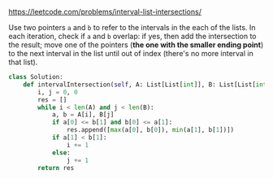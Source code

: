 <https://leetcode.com/problems/interval-list-intersections/>

Use two pointers `a` and `b` to refer to the intervals in the each of the lists. In each iteration, check if `a` and `b` overlap: if yes, then add the intersection to the result; move one of the pointers (**the one with the smaller ending point**) to the next interval in the list until out of index (there's no more interval in that list). 

```python
class Solution:
    def intervalIntersection(self, A: List[List[int]], B: List[List[int]]) -> List[List[int]]:
        i, j = 0, 0
        res = []
        while i < len(A) and j < len(B):
            a, b = A[i], B[j]
            if a[0] <= b[1] and b[0] <= a[1]:
                res.append([max(a[0], b[0]), min(a[1], b[1])])
            if a[1] < b[1]:
                i += 1
            else:
                j += 1
        return res
```

